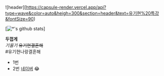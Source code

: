 ![header][https://capsule-render.vercel.app/api?type=wave&color=auto&heigh=300&section=header&text=유기현%20특강&fontSize=90)

[![*'s github stats](https://github-readme-stats.vercel.app/api?username=yooni55)]



**두껍게** <br>
*기울기*
~~유기현결혼해~~ <br>
#유기현나랑결혼해
- 1번
- 2번
[네이버](http://www.naver.com)
:joy:



